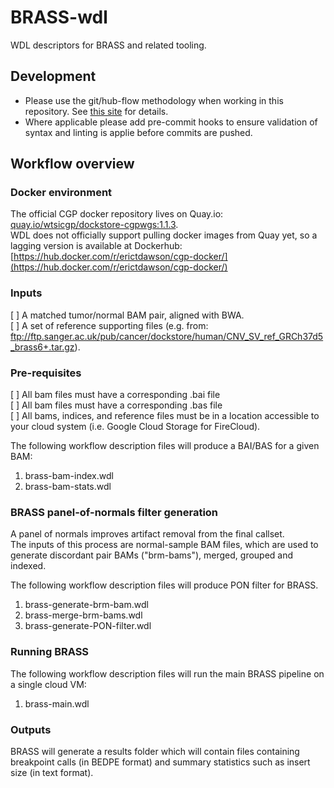 # BRASS-wdl

WDL descriptors for BRASS and related tooling.

## Development

* Please use the git/hub-flow methodology when working in this repository.  See [this site][hubflow] for details.
* Where applicable please add pre-commit hooks to ensure validation of syntax and linting is applie before commits are pushed.

<!-- links -->
[hubflow]: https://datasift.github.io/gitflow/

## Workflow overview
### Docker environment
The official CGP docker repository lives on Quay.io: [quay.io/wtsicgp/dockstore-cgpwgs:1.1.3](quay.io/wtsicgp/dockstore-cgpwgs:1.1.3).  
WDL does not officially support pulling docker images from Quay yet, so a lagging version is available at Dockerhub: [https://hub.docker.com/r/erictdawson/cgp-docker/](https://hub.docker.com/r/erictdawson/cgp-docker/)

### Inputs
[ ] A matched tumor/normal BAM pair, aligned with BWA.  
[ ] A set of reference supporting files (e.g. from: ftp://ftp.sanger.ac.uk/pub/cancer/dockstore/human/CNV_SV_ref_GRCh37d5_brass6+.tar.gz).

### Pre-requisites
[ ] All bam files must have a corresponding .bai file  
[ ] All bam files must have a corresponding .bas file  
[ ] All bams, indices, and reference files must be in a location accessible to your cloud system (i.e. Google Cloud Storage for FireCloud).

The following workflow description files will produce a BAI/BAS for a given BAM:
1. brass-bam-index.wdl  
2. brass-bam-stats.wdl  

### BRASS panel-of-normals filter generation
A panel of normals improves artifact removal from the final callset.  
The inputs of this process are normal-sample BAM files, which are used to generate discordant pair BAMs ("brm-bams"), merged, grouped and indexed.

The following workflow description files will produce PON filter for BRASS.
1. brass-generate-brm-bam.wdl
2. brass-merge-brm-bams.wdl
3. brass-generate-PON-filter.wdl

### Running BRASS

The following workflow description files will run the main BRASS pipeline on a single cloud VM:  
1. brass-main.wdl

### Outputs
BRASS will generate a results folder which will contain files containing breakpoint calls (in BEDPE format) and summary statistics such as insert size (in text format).
